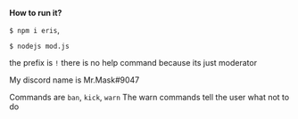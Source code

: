 **How to run it?**

`$ npm i eris`,

`$ nodejs mod.js`

the prefix is `!` there is no help command because its just moderator 


My discord name is Mr.Mask#9047

Commands are `ban`, `kick`, `warn` The warn commands tell the user what not to do
